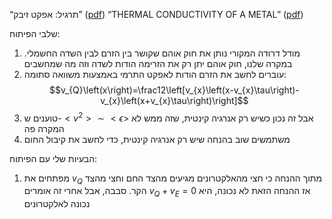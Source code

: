

“תרגיל: אפקט זיבק” ([pdf](zotero://open-pdf/library/items/TFA32JUL?page=2&annotation=GGPV8DNI))
“THERMAL CONDUCTIVITY OF A METAL” ([pdf](zotero://open-pdf/library/items/2CHG866D?page=43&annotation=DXNZF2GH))

שלבי הפיתוח:
1. מודל דרודה המקורי נותן את חוק אוהם שקושר בין הזרם לבין השדה החשמלי. במקרה שלנו, חוק אוהם יתן רק את הזרימה הודות לשדה וזה מה שמחשבים
2. עוברים לחשב את הזרם הודות לאפקט התרמי באמצעות משוואה סתומה:
$$v_{Q}\left(x\right)=\frac12\left[v_{x}\left(x-v_{x}\tau\right)-v_{x}\left(x+v_{x}\tau\right)\right]$$
3. טוענים ש-$<v^2> \sim <\epsilon>$ אבל זה נכון כשיש רק אנרגיה קינטית, שזה ממש לא המקרה פה
4. משתמשים שוב בהנחה שיש רק אנרגיה קינטית, כדי לחשב את קיבול החום


הבעיות שלי עם הפיתוח:
1. מפתחים את $v_{Q}$ מתוך ההנחה כי חצי מהאלקטרונים מגיעים מהצד החם וחצי מהצד הקר. סבבה, אבל אחרי זה  אומרים $v_{Q} + v_{E} = 0$ אז ההנחה הזאת לא נכונה, היא נכונה לאלקטרונים 